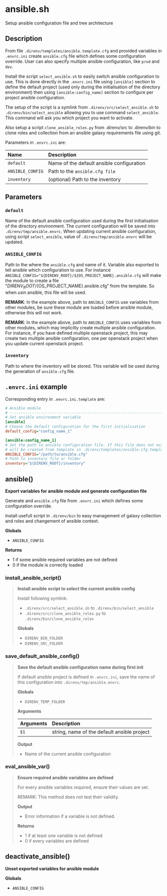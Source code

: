 # ansible.sh

Setup ansible configuration file and tree architecture

## Description

From file `.direnv/templates/ansible.template.cfg` and provided variables in
`.envrc.ini` create `ansible.cfg` file which defines some configuration
override. User can also specify multiple ansible configuration, like
`prod` and `dev`.

Install the script `select_ansible.sh` to easily switch ansible
configuration to use. This is done directly in the `.envrc.ini` file using
`[ansible]` section to define the default project (used only during the
initialisation of the directory environment) then using
`[ansible:config_name]` section to configure per project ansible
configuration.

The setup of the script is a symlink from `.direnv/src/select_ansible.sh`
to `.direnv/bin/select_ansible` allowing you to use command
`select_ansible`. This command will ask you which project you want to
activate.

Also setup a script `clone_ansible_roles.py` from .direnv/src to .direnv/bin
to clone roles and collection from an ansible galaxy requirements file using
git.


Parameters in `.envrc.ini` are:

<center>

| Name             | Description                               |
| :--------------- | :---------------------------------------- |
| `default`        | Name of the default ansible configuration |
| `ANSIBLE_CONFIG` | Path to the `ansible.cfg file`            |
| `inventory`      | (optional) Path to the inventory          |

</center>


## Parameters

### `default`

Name of the default ansible configuration used during the first
initialisation of the directory environment. The current configuration
will be saved into `.direnv/tmp/ansible.envrc`. When updating current
ansible configuration, using script `select_ansible`, value of
`.direnv/tmp/ansible.envrc` will be updated.


### `ANSIBLE_CONFIG`

Path to the where the `ansible.cfg` and name of it. Variable also exported
to tell ansible which configuration to use. For instance
`ANSIBLE_CONFIG="${DIRENV_ROOT}/${OS_PROJECT_NAME}.ansible.cfg` will make
the module to create a file "${DIRENV_ROOT}/${OS_PROJECT_NAME}.ansible.cfg"
from the template. So when usin ansible, this file will be used.

**REMARK**: In the example above, path to `ANSIBLE_CONFIG` use variables
from other modules, be sure these module are loaded before ansible module,
otherwise this will not work.

**REMARK**: In the example above, path to `ANSIBLE_CONFIG` uses variables
from other modules, which may implicitly create multiple ansible
configuration. For instance, if you have defined multiple openstack project,
this may create two multiple ansible configuration, one per openstack
project when you update current openstack project.

### `inventory`

Path to where the inventory will be stored. This variable will be used
during the generation of `ansible.cfg` file.

## `.envrc.ini` example

Corresponding entry in `.envrc.ini.template` are:

```ini
# Ansible module
# ------------------------------------------------------------------------------
# Set ansible environment variable
[ansible]
# Choose the default configuration for the first initialisation
default_config="config_name_1"

[ansible:config_name_1]
# Set the path to ansible configuration file. If this file does not exists, it
# will be created from template in .direnv/templates/ansible.cfg.template
ANSIBLE_CONFIG="/path/to/ansible.cfg"
# Path to inventory file or folder
inventory="${DIRENV_ROOT}/inventory"
```



## ansible()

 **Export variables for ansible module and generate configuration file**
 
 Generate and `ansible.cfg` file from `.envrc.ini` which defines some
 configuration override.
 
 Install usefull script in `.direnv/bin` to easy management of galaxy
 collection and roles and changement of ansible context.

 **Globals**

 - `ANSIBLE_CONFIG`

 **Returns**

 - 1 if some ansible required variables are not defined
 - 0 if the module is correctly loaded

### install_ansible_script()

> **Install ansible script to select the current ansible config**
> 
> Install following symlink:
> 
>   - `.direnv/src/select_ansible.sh` to `.direnv/bin/select_ansible`
>   - `.direnv/src/clone_ansible_roles.py` to `.direnv/bin/clone_ansible_roles`
>
> **Globals**
>
> - `DIRENV_BIN_FOLDER`
> - `DIRENV_SRC_FOLDER`
>
>

### save_default_ansible_config()

> **Save the default ansible configuration name during first init**
> 
> If default ansible project is defined in `.envrc.ini`, save the name of
> this configuration into `.direnv/tmp/ansible.envrc`.
>
> **Globals**
>
> - `DIRENV_TEMP_FOLDER`
>
> **Arguments**
>
> | Arguments | Description |
> | :-------- | :---------- |
> | `$1` |  string, name of the default ansible project |
>
> **Output**
>
> - Name of the current ansible configuration
>
>

### eval_ansible_var()

> **Ensure required ansible variables are defined**
> 
> For every ansible variables required, ensure their values are set.
> 
> REMARK: This method does not test their validity.
>
>
> **Output**
>
> - Error information if a variable is not defined.
>
> **Returns**
>
> - 1 if at least one variable is not defined
> - 0 if every variables are defined
>
>

## deactivate_ansible()

 **Unset exported variables for ansible module**
 

 **Globals**

 - `ANSIBLE_CONFIG`
